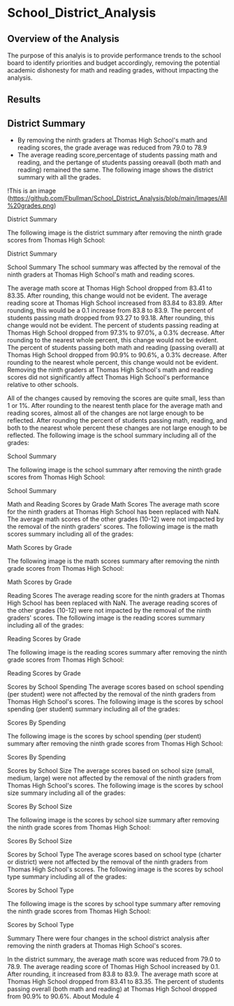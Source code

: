 # School_District_Analysis
## Overview of the Analysis

The purpose of this analyis is to provide performance trends to the school board to identify priorities and budget accordingly, removing the potential academic dishonesty for math and reading grades, without impacting the analysis.

## Results
## District Summary

- By removing the ninth graders at Thomas High School's math and reading scores, the grade average was reduced from 79.0 to 78.9
- The average reading score,percentage of students passing math and reading, and the pertange of students passing oreavall (both math and reading) remained the same.
The following image shows the district summary with all the grades.

!This is an image (https://github.com/Fbullman/School_District_Analysis/blob/main/Images/All%20grades.png)



District Summary

The following image is the district summary after removing the ninth grade scores from Thomas High School:

District Summary

School Summary
The school summary was affected by the removal of the ninth graders at Thomas High School's math and reading scores.

The average math score at Thomas High School dropped from 83.41 to 83.35. After rounding, this change would not be evident.
The average reading score at Thomas High School increased from 83.84 to 83.89. After rounding, this would be a 0.1 increase from 83.8 to 83.9.
The percent of students passing math dropped from 93.27 to 93.18. After rounding, this change would not be evident.
The percent of students passing reading at Thomas High School dropped from 97.3% to 97.0%, a 0.3% decrease. After rounding to the nearest whole percent, this change would not be evident.
The percent of students passing both math and reading (passing overall) at Thomas High School dropped from 90.9% to 90.6%, a 0.3% decrease. After rounding to the nearest whole percent, this change would not be evident.
Removing the ninth graders at Thomas High School's math and reading scores did not significantly affect Thomas High School's performance relative to other schools.

All of the changes caused by removing the scores are quite small, less than 1 or 1%.
After rounding to the nearest tenth place for the average math and reading scores, almost all of the changes are not large enough to be reflected.
After rounding the percent of students passing math, reading, and both to the nearest whole percent these changes are not large enough to be reflected.
The following image is the school summary including all of the grades:

School Summary

The following image is the school summary after removing the ninth grade scores from Thomas High School:

School Summary

Math and Reading Scores by Grade
Math Scores
The average math score for the ninth graders at Thomas High School has been replaced with NaN. The average math scores of the other grades (10-12) were not impacted by the removal of the ninth graders' scores.
The following image is the math scores summary including all of the grades:

Math Scores by Grade

The following image is the math scores summary after removing the ninth grade scores from Thomas High School:

Math Scores by Grade

Reading Scores
The average reading score for the ninth graders at Thomas High School has been replaced with NaN. The average reading scores of the other grades (10-12) were not impacted by the removal of the ninth graders' scores.
The following image is the reading scores summary including all of the grades:

Reading Scores by Grade

The following image is the reading scores summary after removing the ninth grade scores from Thomas High School:

Reading Scores by Grade

Scores by School Spending
The average scores based on school spending (per student) were not affected by the removal of the ninth graders from Thomas High School's scores.
The following image is the scores by school spending (per student) summary including all of the grades:

Scores By Spending

The following image is the scores by school spending (per student) summary after removing the ninth grade scores from Thomas High School:

Scores By Spending

Scores by School Size
The average scores based on school size (small, medium, large) were not affected by the removal of the ninth graders from Thomas High School's scores.
The following image is the scores by school size summary including all of the grades:

Scores By School Size

The following image is the scores by school size summary after removing the ninth grade scores from Thomas High School:

Scores By School Size

Scores by School Type
The average scores based on school type (charter or district) were not affected by the removal of the ninth graders from Thomas High School's scores.
The following image is the scores by school type summary including all of the grades:

Scores by School Type

The following image is the scores by school type summary after removing the ninth grade scores from Thomas High School:

Scores by School Type

Summary
There were four changes in the school district analysis after removing the ninth graders at Thomas High School's scores.

In the district summary, the average math score was reduced from 79.0 to 78.9.
The average reading score of Thomas High School increased by 0.1. After rounding, it increased from 83.8 to 83.9.
The average math score at Thomas High School dropped from 83.41 to 83.35.
The percent of students passing overall (both math and reading) at Thomas High School dropped from 90.9% to 90.6%.
About
Module 4




